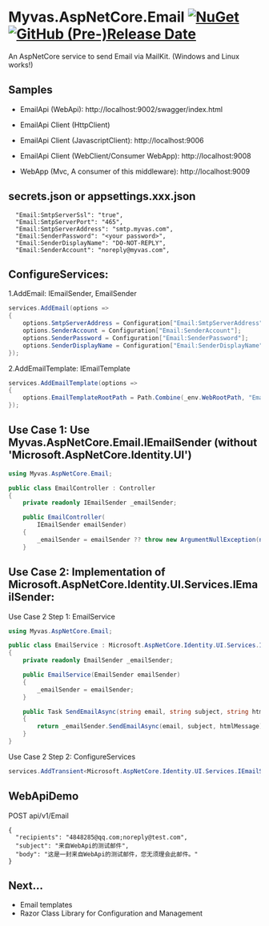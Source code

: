 
# Myvas.AspNetCore.Email [![NuGet](https://img.shields.io/nuget/v/Myvas.AspNetCore.Email.svg)](https://www.nuget.org/packages/Myvas.AspNetCore.Email) [![GitHub (Pre-)Release Date](https://img.shields.io/github/release-date-pre/myvas/AspNetCore.Email?label=github)](https://github.com/myvas/AspNetCore.Email)

An AspNetCore service to send Email via MailKit. (Windows and Linux works!)

## Samples
- EmailApi (WebApi): http://localhost:9002/swagger/index.html

- EmailApi Client (HttpClient)

- EmailApi Client (JavascriptClient): http://localhost:9006 

- EmailApi Client (WebClient/Consumer WebApp): http://localhost:9008

- WebApp (Mvc, A consumer of this middleware): http://localhost:9009

## secrets.json or appsettings.xxx.json
```
  "Email:SmtpServerSsl": "true",
  "Email:SmtpServerPort": "465",
  "Email:SmtpServerAddress": "smtp.myvas.com",
  "Email:SenderPassword": "<your password>",
  "Email:SenderDisplayName": "DO-NOT-REPLY",
  "Email:SenderAccount": "noreply@myvas.com",
```
## ConfigureServices:
1.AddEmail: IEmailSender, EmailSender
```csharp
services.AddEmail(options =>
{
    options.SmtpServerAddress = Configuration["Email:SmtpServerAddress"];
    options.SenderAccount = Configuration["Email:SenderAccount"];
    options.SenderPassword = Configuration["Email:SenderPassword"];
    options.SenderDisplayName = Configuration["Email:SenderDisplayName"];
});
```

2.AddEmailTemplate: IEmailTemplate
```csharp
services.AddEmailTemplate(options =>
{
    options.EmailTemplateRootPath = Path.Combine(_env.WebRootPath, "EmailTemplates");
});
```

## Use Case 1: Use Myvas.AspNetCore.Email.IEmailSender (without 'Microsoft.AspNetCore.Identity.UI')
```csharp
using Myvas.AspNetCore.Email;

public class EmailController : Controller
{
    private readonly IEmailSender _emailSender;

    public EmailController(
        IEmailSender emailSender)
    {
        _emailSender = emailSender ?? throw new ArgumentNullException(nameof(emailSender));
    }
```

## Use Case 2: Implementation of Microsoft.AspNetCore.Identity.UI.Services.IEmailSender:
Use Case 2 Step 1: EmailService
```csharp
using Myvas.AspNetCore.Email;

public class EmailService : Microsoft.AspNetCore.Identity.UI.Services.IEmailSender
{
    private readonly EmailSender _emailSender;

    public EmailService(EmailSender emailSender)
    {
        _emailSender = emailSender;
    }

    public Task SendEmailAsync(string email, string subject, string htmlMessage)
    {
        return _emailSender.SendEmailAsync(email, subject, htmlMessage);
    }
}
```

Use Case 2 Step 2: ConfigureServices
```csharp
services.AddTransient<Microsoft.AspNetCore.Identity.UI.Services.IEmailSender, EmailService>();
```

## WebApiDemo
POST api/v1/Email
```
{
  "recipients": "4848285@qq.com;noreply@test.com",
  "subject": "来自WebApi的测试邮件",  
  "body": "这是一封来自WebApi的测试邮件，您无须理会此邮件。"
}
```

## Next...
* Email templates
* Razor Class Library for Configuration and Management

